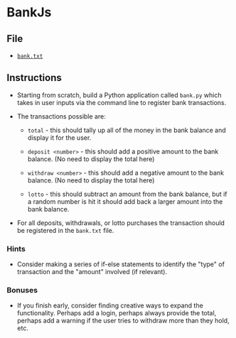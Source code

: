 # BankJs

## File

* [`bank.txt`](Unsolved/bank.txt)

## Instructions

* Starting from scratch, build a Python application called `bank.py` which takes in user inputs via the command line to register bank transactions.

* The transactions possible are:

  * `total` - this should tally up all of the money in the bank balance and display it for the user.

  * `deposit <number>` - this should add a positive amount to the bank balance. (No need to display the total here)

  * `withdraw <number>` - this should add a negative amount to the bank balance. (No need to display the total here)

  * `lotto` - this should subtract an amount from the bank balance, but if a random number is hit it should add back a larger amount into the bank balance.

* For all deposits, withdrawals, or lotto purchases the transaction should be registered in the `bank.txt` file.

### Hints

* Consider making a series of if-else statements to identify the "type" of transaction and the "amount" involved (if relevant).

### Bonuses

* If you finish early, consider finding creative ways to expand the functionality. Perhaps add a login, perhaps always provide the total, perhaps add a warning if the user tries to withdraw more than they hold, etc.
